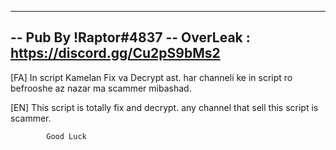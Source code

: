 ------------------------------------------------------------------
-- Pub By !Raptor#4837
-- OverLeak : https://discord.gg/Cu2pS9bMs2
------------------------------------------------------------------
[FA] In script Kamelan Fix va Decrypt ast. har channeli ke in script ro befrooshe az nazar ma scammer mibashad.

[EN] This script is totally fix and decrypt. any channel that sell this script is scammer.


              
            Good Luck

